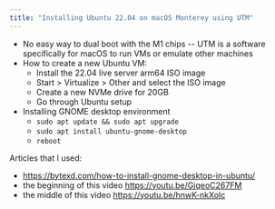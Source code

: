```yaml
---
title: "Installing Ubuntu 22.04 on macOS Monterey using UTM"
---
```

- No easy way to dual boot with the M1 chips -- UTM is a software specifically for macOS to run VMs or emulate other machines
- How to create a new Ubuntu VM:
    - Install the 22.04 live server arm64 ISO image
    - Start > Virtualize > Other and select the ISO image
    - Create a new NVMe drive for 20GB
    - Go through Ubuntu setup
- Installing GNOME desktop environment
    - `sudo apt update && sudo apt upgrade`
    - `sudo apt install ubuntu-gnome-desktop`
    - `reboot`

Articles that I used:
- https://bytexd.com/how-to-install-gnome-desktop-in-ubuntu/
- the beginning of this video https://youtu.be/GjqeoC267FM
- the middle of this video https://youtu.be/hnwK-nkXolc
